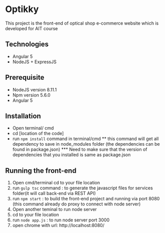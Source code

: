 # Optikky

This project is the front-end of optical shop e-commerce website which is developed for AIT course

## Technologies
 - Angular 5
 - NodeJS + ExpressJS 

## Prerequisite
- NodeJS version 8.11.1
- Npm  version 5.6.0
- Angular 5

## Installation
- Open terminal/ cmd
- cd [location of the code]
- run `npm install` command in terminal/cmd
** this command will get all dependency to save in node_modules folder (the dependencies can be found in package.json)
*** Need to make sure that the version of dependencies that you installed is same as package.json

## Running the front-end

1. Open cmd/terminal cd to your file location
2. run `gulp tsc` command : to generate the javascript files for services folder(it will call back-end via REST API)
3. run `npm start` : to build the front-end project and running via port 8080 (this command already do proxy to connect with node server)
4. Open another teminal to run node server
5. cd to your file location
6. run `node app.js` : to run node server port 3000
7. open chrome with url: http://localhost:8080/
